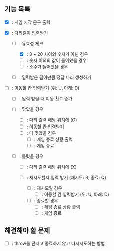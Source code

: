 ## 기능 목록

- [x] : 게임 시작 문구 출력
- [x] : 다리길이 입력받기

  - [ ] : 유효성 체크

    - [x] : 3 ~ 20 사이의 숫자가 아닌 경우
    - [ ] : 숫자 이외의 값이 들어왔을 경우
    - [ ] : 소수가 들어왔을 경우

  - [ ] : 입력받은 길이만큼 정답 다리 생성하기

- [ ] : 이동할 칸 입력받기 (위: U, 아래: D)

  - [ ] : 입력 받을 때 이동 횟수 증가
  - [ ] : 맞았을 경우

    - [ ] : 다리 출력 해당 위치에 (O)
    - [ ] : 이동할 칸 입력받기
    - [ ] : 다 맞았을 경우
      - [ ] : 게임 종료 상황 출력
      - [ ] : 게임 종료

  - [ ] : 틀렸을 경우

    - [ ] : 다리 출력 해당 위치에 (X)
    - [ ] : 재시도할지 입력 받기 (재시도: R, 종료: Q)

      - [ ] : 재시도일 경우
        - [ ] : 이동할 칸 입력받기 (위: U, 아래: D)
      - [ ] : 종료할 경우
        - [ ] : 게임 종료 상황 출력
        - [ ] : 게임 종료

## 해결해야 할 문제

- [ ] : throw를 던지고 종료하지 않고 다시시도하는 방법
